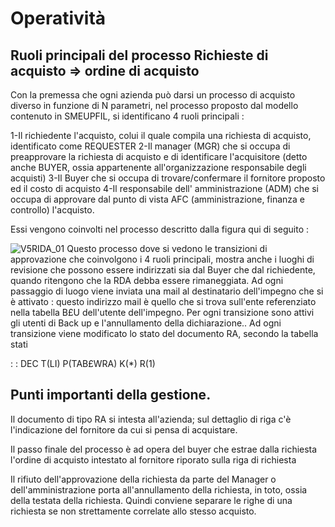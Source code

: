 # Operatività
## Ruoli principali del processo Richieste di acquisto => ordine di acquisto
Con la premessa che ogni azienda può darsi un processo di acquisto diverso in funzione di N parametri, nel processo proposto dal modello contenuto in SMEUPFIL, si identificano 4 ruoli principali  : 

1-Il richiedente l'acquisto, colui il quale compila una richiesta di acquisto, identificato come REQUESTER
2-Il manager (MGR) che si occupa di preapprovare la richiesta di acquisto e di identificare l'acquisitore (detto anche BUYER, ossia appartenente all'organizzazione responsabile degli acquisti)
3-Il Buyer che si occupa di trovare/confermare il fornitore proposto ed il costo di acquisto
4-Il responsabile dell' amministrazione (ADM) che si occupa di approvare dal punto di vista AFC (amministrazione, finanza e controllo) l'acquisto.

Essi vengono coinvolti nel processo descritto dalla figura qui di seguito : 

![V5RIDA_01](https://doc.smeup.com/immagini/V5RIDA_04/V5RIDA_01.png)
Questo processo dove si vedono le transizioni di approvazione che coinvolgono i 4 ruoli principali, mostra anche i luoghi di revisione che possono essere indirizzati sia dal Buyer che dal richiedente, quando ritengono che la RDA debba essere rimaneggiata.
Ad ogni passaggio di luogo viene inviata una mail al destinatario dell'impegno che si è attivato :  questo indirizzo mail è quello che si trova sull'ente referenziato nella tabella B£U dell'utente dell'impegno.
Per ogni transizione sono attivi gli utenti di Back up e  l'annullamento della dichiarazione..
Ad ogni transizione viene modificato lo stato del documento RA, secondo la tabella stati

 :  : DEC T(LI) P(TAB£WRA) K(\*) R(1)
## Punti importanti della gestione.

Il documento di tipo RA si intesta all'azienda; sul dettaglio di riga c'è l'indicazione del fornitore da cui si pensa di acquistare.

Il passo finale del processo è ad opera del buyer che estrae dalla richiesta l'ordine di acquisto intestato al fornitore riporato sulla riga di richiesta

Il rifiuto dell'approvazione della richiesta da parte del Manager o dell'amministrazione porta all'annullamento della richiesta, in toto, ossia della testata della richiesta. Quindi conviene separare le righe di una richiesta se non strettamente correlate allo stesso acquisto.
